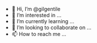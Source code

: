 - 👋 Hi, I’m @gilgentile
- 👀 I’m interested in ...
- 🌱 I’m currently learning ...
- 💞️ I’m looking to collaborate on ...
- 📫 How to reach me ...

<!---
gilgentile/gilgentile is a ✨ special ✨ repository because its `README.md` (this file) appears on your GitHub profile.
You can click the Preview link to take a look at your changes.
--->

